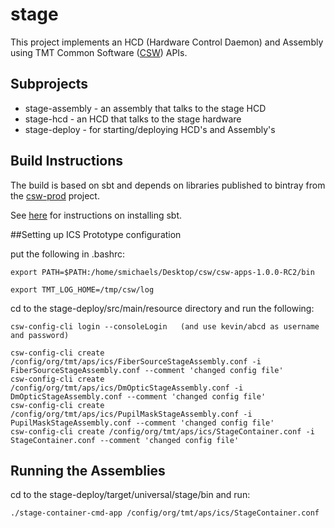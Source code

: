 # stage

This project implements an HCD (Hardware Control Daemon) and Assembly using 
TMT Common Software ([CSW](https://github.com/tmtsoftware/csw-prod)) APIs. 

## Subprojects

* stage-assembly - an assembly that talks to the stage HCD
* stage-hcd - an HCD that talks to the stage hardware
* stage-deploy - for starting/deploying HCD's and Assembly's

## Build Instructions

The build is based on sbt and depends on libraries published to bintray from the 
[csw-prod](https://github.com/tmtsoftware/csw-prod) project.

See [here](https://www.scala-sbt.org/1.0/docs/Setup.html) for instructions on installing sbt.

##Setting up ICS Prototype configuration

put the following in .bashrc:

```
export PATH=$PATH:/home/smichaels/Desktop/csw/csw-apps-1.0.0-RC2/bin

export TMT_LOG_HOME=/tmp/csw/log
```
cd to the stage-deploy/src/main/resource directory and run the following:

```
csw-config-cli login --consoleLogin   (and use kevin/abcd as username and password)

csw-config-cli create /config/org/tmt/aps/ics/FiberSourceStageAssembly.conf -i FiberSourceStageAssembly.conf --comment 'changed config file'
csw-config-cli create /config/org/tmt/aps/ics/DmOpticStageAssembly.conf -i DmOpticStageAssembly.conf --comment 'changed config file'
csw-config-cli create /config/org/tmt/aps/ics/PupilMaskStageAssembly.conf -i PupilMaskStageAssembly.conf --comment 'changed config file'
csw-config-cli create /config/org/tmt/aps/ics/StageContainer.conf -i StageContainer.conf --comment 'changed config file'
```


## Running the Assemblies

 cd to the stage-deploy/target/universal/stage/bin and run:
 ```
 ./stage-container-cmd-app /config/org/tmt/aps/ics/StageContainer.conf
 ```